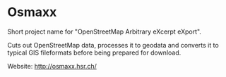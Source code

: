 # Osmaxx
Short project name for "OpenStreetMap Arbitrary eXcerpt eXport".

Cuts out OpenStreetMap data, processes it to geodata and converts it to typical GIS fileformats before being prepared for download. 

Website: http://osmaxx.hsr.ch/ 
